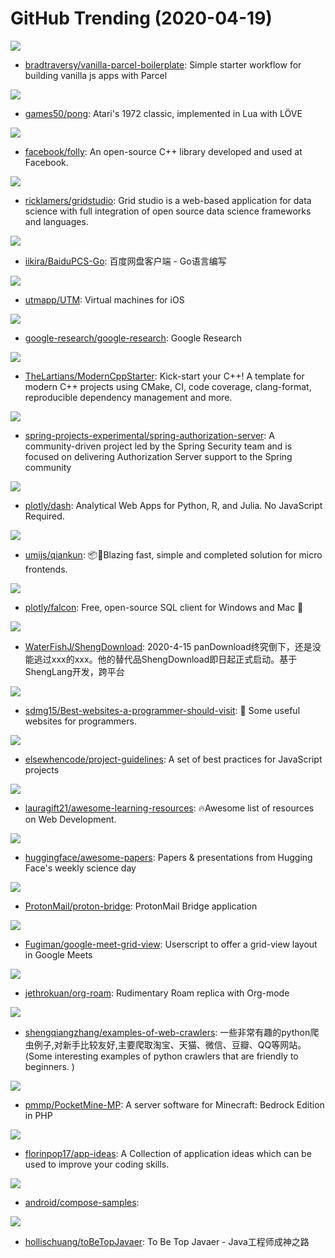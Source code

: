 # GitHub Trending (2020-04-19)

![](https://img.shields.io/badge/JavaScript-New%2090-green?style=flat-square&logo=appveyor)
- [bradtraversy/vanilla-parcel-boilerplate](https://github.com/bradtraversy/vanilla-parcel-boilerplate): Simple starter workflow for building vanilla js apps with Parcel

![](https://img.shields.io/badge/Lua-New%2042-green?style=flat-square&logo=appveyor)
- [games50/pong](https://github.com/games50/pong): Atari's 1972 classic, implemented in Lua with LÖVE

![](https://img.shields.io/badge/C%2B%2B-New%20123-green?style=flat-square&logo=appveyor)
- [facebook/folly](https://github.com/facebook/folly): An open-source C++ library developed and used at Facebook.

![](https://img.shields.io/badge/JavaScript-New%20106-green?style=flat-square&logo=appveyor)
- [ricklamers/gridstudio](https://github.com/ricklamers/gridstudio): Grid studio is a web-based application for data science with full integration of open source data science frameworks and languages.

![](https://img.shields.io/badge/Go-New%20121-green?style=flat-square&logo=appveyor)
- [iikira/BaiduPCS-Go](https://github.com/iikira/BaiduPCS-Go): 百度网盘客户端 - Go语言编写

![](https://img.shields.io/badge/Objective-C-New%2072-green?style=flat-square&logo=appveyor)
- [utmapp/UTM](https://github.com/utmapp/UTM): Virtual machines for iOS

![](https://img.shields.io/badge/Jupyter%20Notebook-New%20109-green?style=flat-square&logo=appveyor)
- [google-research/google-research](https://github.com/google-research/google-research): Google Research

![](https://img.shields.io/badge/CMake-New%2073-green?style=flat-square&logo=appveyor)
- [TheLartians/ModernCppStarter](https://github.com/TheLartians/ModernCppStarter): Kick-start your C++! A template for modern C++ projects using CMake, CI, code coverage, clang-format, reproducible dependency management and more.

![](https://img.shields.io/badge/Java-New%2042-green?style=flat-square&logo=appveyor)
- [spring-projects-experimental/spring-authorization-server](https://github.com/spring-projects-experimental/spring-authorization-server): A community-driven project led by the Spring Security team and is focused on delivering Authorization Server support to the Spring community

![](https://img.shields.io/badge/Python-New%2095-green?style=flat-square&logo=appveyor)
- [plotly/dash](https://github.com/plotly/dash): Analytical Web Apps for Python, R, and Julia. No JavaScript Required.

![](https://img.shields.io/badge/TypeScript-New%2081-green?style=flat-square&logo=appveyor)
- [umijs/qiankun](https://github.com/umijs/qiankun): 📦🚀Blazing fast, simple and completed solution for micro frontends.

![](https://img.shields.io/badge/JavaScript-New%20250-green?style=flat-square&logo=appveyor)
- [plotly/falcon](https://github.com/plotly/falcon): Free, open-source SQL client for Windows and Mac 🦅

![](https://img.shields.io/badge/none-New%2096-green?style=flat-square&logo=appveyor)
- [WaterFishJ/ShengDownload](https://github.com/WaterFishJ/ShengDownload): 2020-4-15 panDownload终究倒下，还是没能逃过xxx的xxx。他的替代品ShengDownload即日起正式启动。基于ShengLang开发，跨平台

![](https://img.shields.io/badge/none-New%20208-green?style=flat-square&logo=appveyor)
- [sdmg15/Best-websites-a-programmer-should-visit](https://github.com/sdmg15/Best-websites-a-programmer-should-visit): 🔗 Some useful websites for programmers.

![](https://img.shields.io/badge/JavaScript-New%20160-green?style=flat-square&logo=appveyor)
- [elsewhencode/project-guidelines](https://github.com/elsewhencode/project-guidelines): A set of best practices for JavaScript projects

![](https://img.shields.io/badge/none-New%20150-green?style=flat-square&logo=appveyor)
- [lauragift21/awesome-learning-resources](https://github.com/lauragift21/awesome-learning-resources): 🔥Awesome list of resources on Web Development.

![](https://img.shields.io/badge/none-New%20104-green?style=flat-square&logo=appveyor)
- [huggingface/awesome-papers](https://github.com/huggingface/awesome-papers): Papers & presentations from Hugging Face's weekly science day

![](https://img.shields.io/badge/Go-New%2053-green?style=flat-square&logo=appveyor)
- [ProtonMail/proton-bridge](https://github.com/ProtonMail/proton-bridge): ProtonMail Bridge application

![](https://img.shields.io/badge/JavaScript-New%2041-green?style=flat-square&logo=appveyor)
- [Fugiman/google-meet-grid-view](https://github.com/Fugiman/google-meet-grid-view): Userscript to offer a grid-view layout in Google Meets

![](https://img.shields.io/badge/Emacs%20Lisp-New%2030-green?style=flat-square&logo=appveyor)
- [jethrokuan/org-roam](https://github.com/jethrokuan/org-roam): Rudimentary Roam replica with Org-mode

![](https://img.shields.io/badge/Python-New%20107-green?style=flat-square&logo=appveyor)
- [shengqiangzhang/examples-of-web-crawlers](https://github.com/shengqiangzhang/examples-of-web-crawlers): 一些非常有趣的python爬虫例子,对新手比较友好,主要爬取淘宝、天猫、微信、豆瓣、QQ等网站。(Some interesting examples of python crawlers that are friendly to beginners. )

![](https://img.shields.io/badge/PHP-New%2024-green?style=flat-square&logo=appveyor)
- [pmmp/PocketMine-MP](https://github.com/pmmp/PocketMine-MP): A server software for Minecraft: Bedrock Edition in PHP

![](https://img.shields.io/badge/none-New%20156-green?style=flat-square&logo=appveyor)
- [florinpop17/app-ideas](https://github.com/florinpop17/app-ideas): A Collection of application ideas which can be used to improve your coding skills.

![](https://img.shields.io/badge/Kotlin-New%2023-green?style=flat-square&logo=appveyor)
- [android/compose-samples](https://github.com/android/compose-samples): 

![](https://img.shields.io/badge/Java-New%20107-green?style=flat-square&logo=appveyor)
- [hollischuang/toBeTopJavaer](https://github.com/hollischuang/toBeTopJavaer): To Be Top Javaer - Java工程师成神之路

